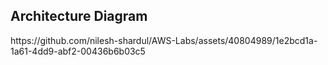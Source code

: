 <H2> Architecture Diagram </h2>
https://github.com/nilesh-shardul/AWS-Labs/assets/40804989/1e2bcd1a-1a61-4dd9-abf2-00436b6b03c5
